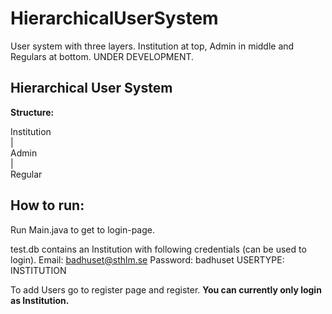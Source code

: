 # HierarchicalUserSystem
User system with three layers. Institution at top, Admin in middle and Regulars at bottom. UNDER DEVELOPMENT.

## Hierarchical User System

<b>Structure:</b>

Institution<br>
    |<br>
  Admin<br>
    |<br>
 Regular<br>


## How to run:
Run Main.java to get to login-page.

test.db contains an Institution with following credentials (can be used to login).
Email: badhuset@sthlm.se
Password: badhuset
USERTYPE: INSTITUTION

To add Users go to register page and register.
<b>You can currently only login as Institution.</b>
